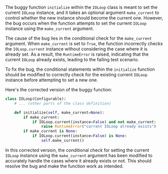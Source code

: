 The buggy function `initialize` within the `IOLoop` class is meant to set the current `IOLoop` instance, and it takes an optional argument `make_current` to control whether the new instance should become the current one. However, the bug occurs when the function attempts to set the current `IOLoop` instance using the `make_current` argument.

The cause of the bug lies in the conditional check for the `make_current` argument. When `make_current` is set to `True`, the function incorrectly checks the `IOLoop.current` instance without considering the case where it is already set. As a result, the `RuntimeError` is raised, indicating that the current `IOLoop` already exists, leading to the failing test scenario.

To fix the bug, the conditional statements within the `initialize` function should be modified to correctly check for the existing current `IOLoop` instance before attempting to set a new one.

Here's the corrected version of the buggy function:

```python
class IOLoop(Configurable):
    # ... (other parts of the class definition)

    def initialize(self, make_current=None):
        if make_current:
            if IOLoop.current(instance=False) and not make_current:
                raise RuntimeError("current IOLoop already exists")
        if make_current is None:
            if IOLoop.current(instance=False) is None:
                self.make_current()
```

In this corrected version, the conditional check for setting the current `IOLoop` instance using the `make_current` argument has been modified to accurately handle the cases where it already exists or not. This should resolve the bug and make the function work as intended.